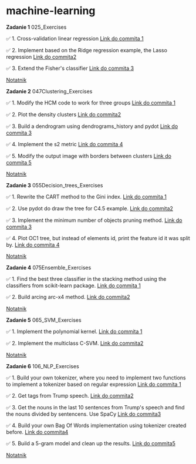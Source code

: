 # machine-learning

**Zadanie 1** 025_Exercises

:white_check_mark: 1. Cross-validation linear regression [Link do commita 1](https://github.com/PawelJasinski25/machine-learning/commit/15b60ee596bad180d203e85db1aca57d7adf8676)

:white_check_mark: 2. Implement based on the Ridge regression example, the Lasso regression [Link do commita2 ](https://github.com/PawelJasinski25/machine-learning/commit/a2bf5c3948fcf45cac6ed52ac1106116209fc7b6)

:white_check_mark: 3. Extend the Fisher's classifier [Link do commita 3](https://github.com/PawelJasinski25/machine-learning/commit/6095112f3a8216d9b6d63723e835c85e3f66fd24)

[Notatnik](https://github.com/PawelJasinski25/machine-learning/blob/main/025_Exercises.ipynb)


**Zadanie 2** 047Clustering_Exercises

:white_check_mark: 1. Modify the HCM code to work for three groups [Link do commita 1](https://github.com/PawelJasinski25/machine-learning/commit/52310bfbf7fac0277a1bde5ece59ba5386c2ac9e)

:white_check_mark: 2. Plot the density clusters [Link do commita2 ](https://github.com/PawelJasinski25/machine-learning/commit/17aab32ab91a700a0bbbf7ea6d37ce3de4dd0a80)

:white_check_mark: 3. Build a dendrogram using dendrograms_history and pydot [Link do commita 3](https://github.com/PawelJasinski25/machine-learning/commit/c9fc8ccd5b724d57016421284cf9b4b49fe553db)

:white_check_mark: 4. Implement the s2 metric [Link do commita 4](https://github.com/PawelJasinski25/machine-learning/commit/139bbda557af883bf1d703523e1c27ad006efb9f)

:white_check_mark: 5. Modify the output image with borders between clusters [Link do commita 5](https://github.com/PawelJasinski25/machine-learning/commit/139bbda557af883bf1d703523e1c27ad006efb9f)

[Notatnik](https://github.com/PawelJasinski25/machine-learning/blob/main/047Clustering_Exercises.ipynb)


**Zadanie 3** 055Decision_trees_Exercises

:white_check_mark: 1. Rewrite the CART method to the Gini index. [Link do commita 1](https://github.com/PawelJasinski25/machine-learning/commit/fdaccdcea6b68af4efc6d3c8418f6cbe1d8fe812)

:white_check_mark: 2. Use pydot do draw the tree for C4.5 example. [Link do commita2 ](https://github.com/PawelJasinski25/machine-learning/commit/99d9485511f5feda073729d7c718b1bab3204c45)

:white_check_mark: 3. Implement the minimum number of objects pruning method. [Link do commita 3](https://github.com/PawelJasinski25/machine-learning/commit/b737919e70545a3b9c71e6a7b4c7900b0571e684)

:white_check_mark: 4. Plot OC1 tree, but instead of elements id, print the feature id it was split by. [Link do commita 4](https://github.com/PawelJasinski25/machine-learning/commit/b6c71662129c663e39c1a1e4694c479e9f71e596)

[Notatnik](https://github.com/PawelJasinski25/machine-learning/blob/main/055Decision_trees_Exercises.ipynb)

**Zadanie 4** 075Ensemble_Exercises

:white_check_mark: 1. Find the best three classifier in the stacking method using the classifiers from scikit-learn package. [Link do commita 1](https://github.com/PawelJasinski25/machine-learning/commit/3fb06ed27f9e28df69a717a0a6bcbca0faa4cd01)

:white_check_mark: 2. Build arcing arc-x4 method. [Link do commita2 ](https://github.com/PawelJasinski25/machine-learning/commit/49a48c5cf1e6e906e3b8cb80ec9e2a7986e056b5)


[Notatnik](https://github.com/PawelJasinski25/machine-learning/blob/main/075Ensemble_Exercises.ipynb)

**Zadanie 5** 065_SVM_Exercises

:white_check_mark: 1. Implement the polynomial kernel. [Link do commita 1](https://github.com/PawelJasinski25/machine-learning/commit/bed5b0e691f4239e64904ce7a5163b8d88b5e484)

:white_check_mark: 2. Implement the multiclass C-SVM. [Link do commita2 ](https://github.com/PawelJasinski25/machine-learning/commit/e5e615a4204fee00af701eda7d8f11d254fe563d)


[Notatnik](https://github.com/PawelJasinski25/machine-learning/blob/main/065_SVM_Exercises.ipynb)

**Zadanie 6** 106_NLP_Exercises

:white_check_mark: 1.  Build your own tokenizer, where you need to implement two functions to implement a tokenizer based on regular expression [Link do commita 1](https://github.com/PawelJasinski25/machine-learning/commit/0faae65962dcb943ed84136875b2e9420e7914c2)

:white_check_mark: 2. Get tags from Trump speech. [Link do commita2 ](https://github.com/PawelJasinski25/machine-learning/commit/d3274dd24979a16504d0dc300346b096f2abe1ce)

:white_check_mark: 3. Get the nouns in the last 10 sentences from Trump's speech and find the nouns divided by sentencens. Use SpaCy [Link do commita3 ](https://github.com/PawelJasinski25/machine-learning/commit/4ea5086d97f758cd6d6d01767568f04d8f727eb3)

:white_check_mark: 4. Build your own Bag Of Words implementation using tokenizer created before. [Link do commita4 ](https://github.com/PawelJasinski25/machine-learning/commit/ebb5247faf06c771f86a4b7e5d5d33474cf3184f)

:white_check_mark: 5. Build a 5-gram model and clean up the results. [Link do commita5 ](https://github.com/PawelJasinski25/machine-learning/commit/a22fd3e426f580cb84341c8056f2797e37d72c0f)


[Notatnik](https://github.com/PawelJasinski25/machine-learning/blob/main/106_NLP_Exercises.ipynb)
